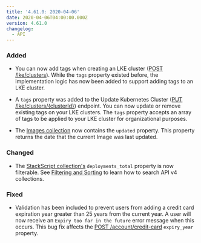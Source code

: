 ```yaml
---
title: '4.61.0: 2020-04-06'
date: 2020-04-06T04:00:00.000Z
version: 4.61.0
changelog:
  - API
---
```


### Added

- You can now add tags when creating an LKE cluster ([POST /lke/clusters](/api/v4/lke-clusters/#post)). While the `tags` property existed before, the implementation logic has now been added to support adding tags to an LKE cluster.

- A `tags` property was added to the Update Kubernetes Cluster ([PUT /lke/clusters/{clusterId}](/api/v4/lke-clusters-cluster-id/#put)) endpoint. You can now update or remove existing tags on your LKE clusters. The `tags` property accepts an array of tags to be applied to your LKE cluster for organizational purposes.

- The [Images collection](/api/v4/images-image-id) now contains the `updated` property. This property returns the date that the current Image was last updated.

### Changed

- The [StackScript collection's](/api/v4/linode-stackscripts-stackscript-id) `deployments_total` property is now filterable. See [Filtering and Sorting](/api/v4/#filtering-and-sorting) to learn how to search API v4 collections.

### Fixed

- Validation has been included to prevent users from adding a credit card expiration year greater than 25 years from the current year. A user will now receive an `Expiry too far in the future` error message when this occurs. This bug fix affects the [POST /account/credit-card](https://www.linode.com/docs/api/account/) `expiry_year` property.